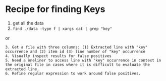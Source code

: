 # Recipe for finding Keys

1. get all the data
2. ```find ./data -type f | xargs cat | grep "key"```

or 

```fgrep -r "key" *
3. Get a file with three columns: (1) Extracted line with "key" occurrence and (2) item id (3) line number of "key" occurrence
4. Visually inspect results for false positives
5. Need a oneliner to access line with "key" occurrence in context in the original file in cases where it is difficult to evaluate the extracted line.
6. Refine regular expression to work around false positives.







